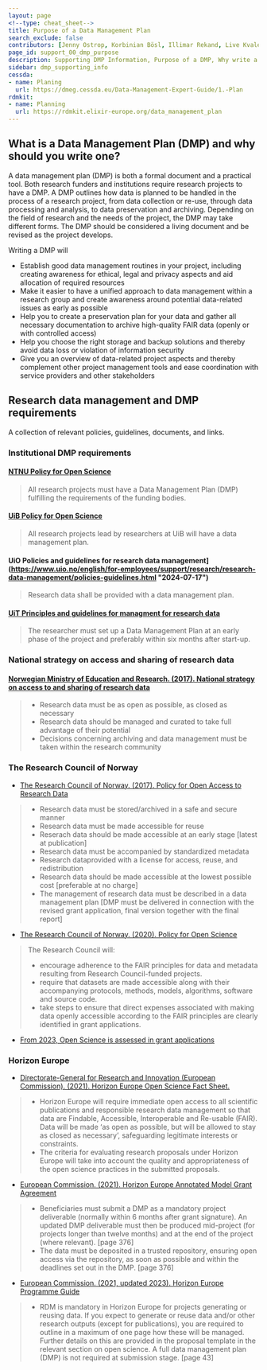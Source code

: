 ```yaml
---
layout: page
<!--type: cheat_sheet-->
title: Purpose of a Data Management Plan
search_exclude: false
contributors: [Jenny Ostrop, Korbinian Bösl, Illimar Rekand, Live Kvale, Leif Longva, Svein Høier, Lisbeth Jahren, Ingrid Heggland]
page_id: support_00_dmp_purpose
description: Supporting DMP Information, Purpose of a DMP, Why write a DMP, Reason, Motivation, What is a DMP
sidebar: dmp_supporting_info
cessda:
- name: Planing
  url: https://dmeg.cessda.eu/Data-Management-Expert-Guide/1.-Plan
rdmkit:
- name: Planning
  url: https://rdmkit.elixir-europe.org/data_management_plan
---
```


## What is a Data Management Plan (DMP) and why should you write one?
A data management plan (DMP) is both a formal document and a practical tool. Both research funders and institutions require research projects to have a DMP. A DMP outlines how data is planned to be handled in the process of a research project, from data collection or re-use, through data processing and analysis, to data preservation and archiving. Depending on the field of research and the needs of the project, the DMP may take different forms. The DMP should be considered a living document and be revised as the project develops.

Writing a DMP will
* Establish good data management routines in your project, including creating awareness for ethical, legal and privacy aspects and aid allocation of required resources
* Make it easier to have a unified approach to data management within a research group and create awareness around potential data-related issues as early as possible
* Help you to create a preservation plan for your data and gather all necessary documentation to archive high-quality FAIR data (openly or with controlled access)
* Help you choose the right storage and backup solutions and thereby avoid data loss or violation of information security
* Give you an overview of data-related project aspects and thereby complement other project management tools and ease coordination with service providers and other stakeholders

## Research data management and DMP requirements
A collection of relevant policies, guidelines, documents, and links.

### Institutional DMP requirements

#### [NTNU Policy for Open Science](https://www.ntnu.edu/policy-for-open-science "2024-07-17")
> All research projects must have a Data Management Plan (DMP) fulfilling the requirements of the funding bodies.

#### [UiB Policy for Open Science](https://www.uib.no/en/foremployees/142184/university-bergen-policy-open-science "2024-07-17")
> All research projects lead by researchers at UiB will have a data management plan.

#### UiO Policies and guidelines for research data management](https://www.uio.no/english/for-employees/support/research/research-data-management/policies-guidelines.html "2024-07-17")
> Research data shall be provided with a data management plan.

#### [UiT Principles and guidelines for managment for research data](https://en.uit.no/research/research-dataportal/art?p_document_id=729171#mod_729184 "2024-07-17")
> The researcher must set up a Data Management Plan at an early phase of the project and preferably within six months after start-up.

### National strategy on access and sharing of research data
#### [Norwegian Ministry of Education and Research. (2017). National strategy on access to and sharing of research data](https://www.regjeringen.no/en/dokumenter/national-strategy-on-access-to-and-sharing-of-research-data/id2582412/ "2024-09-09")
> * Research data must be as open as possible, as closed as necessary
> * Research data should be managed and curated to take full advantage of their potential
> * Decisions concerning archiving and data management must be taken within the research community

### The Research Council of Norway
* [The Research Council of Norway. (2017). Policy for Open Access to Research Data](https://www.forskningsradet.no/contentassets/e4cd6d2c23cf49d4989bb10c5eea087a/the-research-council-of-norways-policy-for-open-access-to-research-data.pdf "2024-09-09")
> * Research data must be stored/archived in a safe and secure manner
> * Research data must be made accessible for reuse
> * Reserach data should be made accessible at an early stage [latest at publication]
> * Research data must be accompanied by standardized metadata
> * Research dataprovided with a license for access, reuse, and redistribution
> * Research data should be made accessible at the lowest possible cost [preferable at no charge]
> * The management of research data must be described in a data management plan [DMP must be delivered in connection with the revised grant application, final version together with the final report]
	
* [The Research Council of Norway. (2020). Policy for Open Science](https://www.forskningsradet.no/en/research-policy-strategy/open-science/policy/ "2024-09-09")
> The Research Council will:
> * encourage adherence to the FAIR principles for data and metadata resulting from Research Council-funded projects.
> * require that datasets are made accessible along with their accompanying protocols, methods, models, algorithms, software and source code.
> * take steps to ensure that direct expenses associated with making data openly accessible according to the FAIR principles are clearly identified in grant applications.

* [From 2023, Open Science is assessed in grant applications](https://www.forskningsradet.no/en/financing/application-process/assessment-open-science/ "2024-09-09")

### Horizon Europe
* [Directorate-General for Research and Innovation (European Commission). (2021). Horizon Europe Open Science Fact Sheet.](https://doi.org/10.2777/18252)
> * Horizon Europe will require immediate open access to all scientific publications and responsible research data management so that data are Findable, Accessible, Interoperable and Re-usable (FAIR). Data will be made ‘as open as possible, but will be allowed to stay as closed as necessary’, safeguarding legitimate interests or constraints.
> * The criteria for evaluating research proposals under Horizon Europe will take into account the quality and appropriateness of the open science practices in the submitted proposals.

* [European Commission. (2021). Horizon Europe Annotated Model Grant Agreement](https://ec.europa.eu/info/funding-tenders/opportunities/docs/2021-2027/common/guidance/aga_en.pdf "2024-09-09")
> * Beneficiaries must submit a DMP as a mandatory project deliverable (normally within 6 months after grant signature). An updated DMP deliverable must then be produced mid-project (for projects longer than twelve months) and at the end of the project (where relevant). [page 376]
> * The data must be deposited in a trusted repository, ensuring open access via the repository, as soon as possible and within the deadlines set out in the DMP. [page 376]
	
* [European Commission. (2021, updated 2023). Horizon Europe Programme Guide](https://ec.europa.eu/info/funding-tenders/opportunities/docs/2021-2027/horizon/guidance/programme-guide_horizon_en.pdf "2024-09-09")
> * RDM is mandatory in Horizon Europe for projects generating or reusing data. If you expect to generate or reuse data and/or other research outputs (except for publications), you are required to outline in a maximum of one page how these will be managed. Further details on this are provided in the proposal template in the relevant section on open science. A full data management plan (DMP) is not required at submission stage. [page 43]